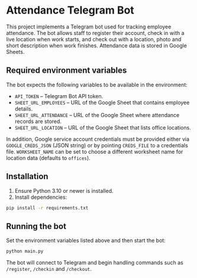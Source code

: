 # Attendance Telegram Bot

This project implements a Telegram bot used for tracking employee attendance. The bot allows staff to register their account, check in with a live location when work starts, and check out with a location, photo and short description when work finishes. Attendance data is stored in Google Sheets.

## Required environment variables

The bot expects the following variables to be available in the environment:

- `API_TOKEN` – Telegram Bot API token.
- `SHEET_URL_EMPLOYEES` – URL of the Google Sheet that contains employee details.
- `SHEET_URL_ATTENDANCE` – URL of the Google Sheet where attendance records are stored.
- `SHEET_URL_LOCATION` – URL of the Google Sheet that lists office locations.

In addition, Google service account credentials must be provided either via `GOOGLE_CREDS_JSON` (JSON string) or by pointing `CREDS_FILE` to a credentials file. `WORKSHEET_NAME` can be set to choose a different worksheet name for location data (defaults to `offices`).

## Installation

1. Ensure Python 3.10 or newer is installed.
2. Install dependencies:

```bash
pip install -r requirements.txt
```

## Running the bot

Set the environment variables listed above and then start the bot:

```bash
python main.py
```

The bot will connect to Telegram and begin handling commands such as `/register`, `/checkin` and `/checkout`.
